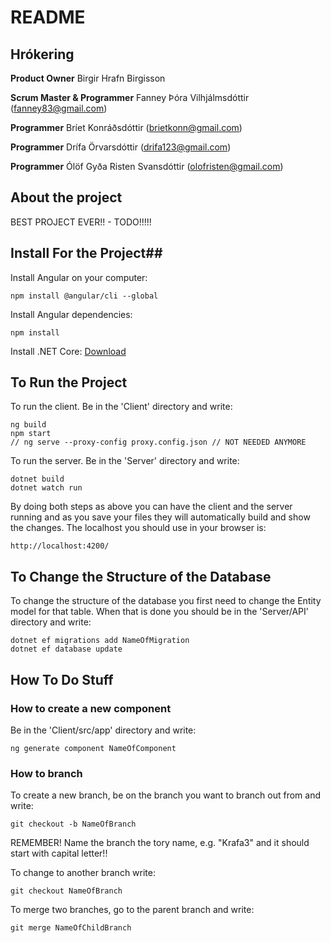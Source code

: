 # README #

## Hrókering ##
**Product Owner** Birgir Hrafn Birgisson

**Scrum Master & Programmer** Fanney Þóra Vilhjálmsdóttir (fanney83@gmail.com)

**Programmer** Bríet Konráðsdóttir (brietkonn@gmail.com)

**Programmer** Drífa Örvarsdóttir (drifa123@gmail.com)

**Programmer** Ólöf Gyða Risten Svansdóttir (olofristen@gmail.com)

## About the project ##
BEST PROJECT EVER!! - TODO!!!!!

## Install For the Project##
Install Angular on your computer:
```
npm install @angular/cli --global
```

Install Angular dependencies:
```
npm install
```

Install .NET Core:
[Download](https://github.com/dotnet/core/blob/master/release-notes/download-archives/2.0.3.md)

## To Run the Project ##
To run the client.
Be in the 'Client' directory and write:
```
ng build
npm start
// ng serve --proxy-config proxy.config.json // NOT NEEDED ANYMORE
```

To run the server.
Be in the 'Server' directory and write:
```
dotnet build
dotnet watch run
```

By doing both steps as above you can have the client and the server running and as you save your files they will automatically build and show the changes.
The localhost you should use in your browser is:
```
http://localhost:4200/
```

## To Change the Structure of the Database ##
To change the structure of the database you first need to change the Entity model for that table. When that is done you should be in
the 'Server/API' directory and write:
```
dotnet ef migrations add NameOfMigration
dotnet ef database update
```

## How To Do Stuff ##
### How to create a new component ###
Be in the 'Client/src/app' directory and write:
```
ng generate component NameOfComponent
```

### How to branch ###
To create a new branch, be on the branch you want to branch out from and write:
```
git checkout -b NameOfBranch
```
REMEMBER! Name the branch the  tory name, e.g. "Krafa3" and it should start with capital letter!!

To change to another branch write:
```
git checkout NameOfBranch
```

To merge two branches, go to the parent branch and write:
```
git merge NameOfChildBranch
```